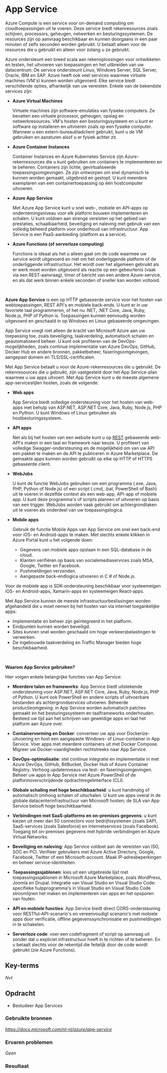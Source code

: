 # **App Service**

Azure Compute is een service voor on-demand computing om cloudtoepassingen uit te voeren. Deze service biedt rekenresources zoals schijven, processors, geheugen, netwerken en besturingssystemen. De resources zijn op aanvraag beschikbaar en kunnen doorgaans in een paar minuten of zelfs seconden worden gebruikt. U betaalt alleen voor de resources die u gebruikt en alleen voor zolang u ze gebruikt.

Azure ondersteunt een breed scala aan rekenoplossingen voor ontwikkelen en testen, het uitvoeren van toepassingen en het uitbreiden van uw datacentrum. De service ondersteunt Linux, Windows Server, SQL Server, Oracle, IBM en SAP. Azure heeft ook veel services waarmee virtuele machines (VM's) kunnen worden uitgevoerd. Elke service biedt verschillende opties, afhankelijk van uw vereisten. Enkele van de bekendste services zijn:

- **Azure Virtual Machines**

    Virtuele machines zijn software-emulaties van fysieke computers. Ze bevatten een virtuele processor, geheugen, opslag en netwerkresources. VM's hosten een besturingssysteem en u kunt er software op installeren en uitvoeren zoals op een fysieke computer. Wanneer u een extern-bureaubladclient gebruikt, kunt u de VM gebruiken en aansturen alsof u er fysiek achter zit.

- **Azure Container Instances**

    Container Instances en Azure Kubernetes Service zijn Azure-rekenresources die u kunt gebruiken om containers te implementeren en te beheren. Containers zijn lichte, gevirtualiseerde toepassingsomgevingen. Ze zijn ontworpen om snel dynamisch te kunnen worden gemaakt, uitgebreid en gestopt. U kunt meerdere exemplaren van een containertoepassing op één hostcomputer uitvoeren.

- **Azure App Service**

    Met Azure App Service kunt u snel web-, mobiele en API-apps op ondernemingsniveau voor elk platform bouwen implementeren en schalen. U kunt voldoen aan strenge vereisten op het gebied van prestaties, schaalbaarheid, beveiliging en naleving met gebruik van een volledig beheerd platform voor onderhoud van infrastructuur. App Service is een PaaS-aanbieding (platform as a service).

- **Azure Functions (of serverloze computing)**

    Functions is ideaal als het u alleen gaat om de code waarmee uw service wordt uitgevoerd en niet om het onderliggende platform of de onderliggende infrastructuur. Het wordt over het algemeen gebruikt als er werk moet worden uitgevoerd als reactie op een gebeurtenis (vaak via een REST-aanvraag), timer of bericht van een andere Azure-service, en als dat werk binnen enkele seconden of sneller kan worden voltooid.
    
<br>

**Azure App Service** is een op HTTP gebaseerde service voor het hosten van webtoepassingen, REST API's en mobiele back-ends. U kunt er in uw favoriete taal programmeren, of het nu .NET, .NET Core, Java, Ruby, Node.js, PHP of Python is. Toepassingen kunnen eenvoudig worden uitgevoerd en geschaald in op Windows en Linux gebaseerde omgevingen.

App Service voegt niet alleen de kracht van Microsoft Azure aan uw toepassing toe, zoals beveiliging, taakverdeling, automatisch schalen en geautomatiseerd beheer. U kunt ook profiteren van de DevOps-mogelijkheden, zoals continue implementatie van Azure DevOps, GitHub, Docker Hub en andere bronnen, pakketbeheer, faseringsomgevingen, aangepast domein en TLS/SSL-certificaten.

Met App Service betaalt u voor de Azure-rekenresources die u gebruikt. De rekenresources die u gebruikt, zijn vastgesteld door het App Service-plan waarmee u uw apps uitvoert. Met App Service kunt u de meeste algemene app-servicestijlen hosten, zoals de volgende:

- **Web apps**

    App Service biedt volledige ondersteuning voor het hosten van web-apps met behulp van ASP.NET, ASP.NET Core, Java, Ruby, Node.js, PHP en Python. U kunt Windows of Linux gebruiken als hostbesturingssysteem.

- **API apps**

    Net als bij het hosten van een website kunt u op [REST](https://www.uptrends.nl/wat-is/rest-api) gebaseerde web-API's maken in een taal en framework naar keuze. U profiteert van volledige Swagger-ondersteuning en de mogelijkheid om van uw API een pakket te maken en de API te publiceren in Azure Marketplace. De gemaakte apps kunnen worden gebruikt op elke op HTTP of HTTPS gebaseerde client.

- **WebJobs**

    U kunt de functie WebJobs gebruiken om een programma (.exe, Java, PHP, Python of Node.js) of een script (.cmd, .bat, PowerShell of Bash) uit te voeren in dezelfde context als een web-app, API-app of mobiele app. U kunt deze programma's of scripts plannen of uitvoeren op basis van een trigger. WebJobs worden vaak gebruikt om achtergrondtaken uit te voeren als onderdeel van uw toepassingslogica.

- **Mobile apps**

    Gebruik de functie Mobile Apps van App Service om snel een back-end voor iOS- en Android-apps te maken. Met slechts enkele klikken in Azure Portal kunt u het volgende doen:

    - Gegevens van mobiele apps opslaan in een SQL-database in de cloud.
    - Klanten verifiëren op basis van socialemediaservices zoals MSA, Google, Twitter en Facebook.
    - Pushmeldingen verzenden.
    - Aangepaste back-endlogica uitvoeren in C # of Node.js.

Voor de mobiele app is SDK-ondersteuning beschikbaar voor systeemeigen iOS- en Android-apps, Xamarin-apps en systeemeigen React-apps.

Met App Service kunnen de meeste infrastructuurbeslissingen worden afgehandeld die u moet nemen bij het hosten van via internet toegankelijke apps:

- Implementatie en beheer zijn geïntegreerd in het platform.
- Eindpunten kunnen worden beveiligd.
- Sites kunnen snel worden geschaald om hoge verkeersbelastingen te verwerken.
- De ingebouwde taakverdeling en Traffic Manager bieden hoge beschikbaarheid.

<br>

**Waarom App Service gebruiken?**

Hier volgen enkele belangrijke functies van App Service:

- **Meerdere talen en frameworks**: App Service biedt uitstekende ondersteuning voor ASP.NET, ASP.NET Core, Java, Ruby, Node.js, PHP of Python. U kunt ook PowerShell en andere scripts of uitvoerbare bestanden als achtergrondservices uitvoeren.
Beheerde productieomgeving: in App Service worden automatisch patches gemaakt en het besturingssysteem en taalframeworks onderhouden. Besteed uw tijd aan het schrijven van geweldige apps en laat het platform aan Azure over.

- **Containervorming en Docker**: converteer uw app voor Dockerize-uitvoering en host een aangepaste Windows- of Linux-container in App Service. Voer apps met meerdere containers uit met Docker Compose. Migreer uw Docker-vaardigheden rechtstreeks naar App Service.

- **DevOps-optimalisatie**: stel continue integratie en implementatie in met Azure DevOps, GitHub, BitBucket, Docker Hub of Azure Container Registry. Verhoog updateniveaus via test- en faseringsomgevingen. Beheer uw apps in App Service met Azure PowerShell of de platformoverschrijdende opdrachtregelinterface (CLI).

- **Globale schaling met hoge beschikbaarheid**: u kunt handmatig of automatisch omhoog schalen of uitschalen. U kunt uw apps overal in de globale datacenterinfrastructuur van Microsoft hosten; de SLA van App Service belooft hoge beschikbaarheid.

- **Verbindingen met SaaS-platforms en on-premises gegevens**: u kunt kiezen uit meer dan 50 connectors voor bedrijfssystemen (zoals SAP), SaaS-services (zoals Salesforce) en internetservices (zoals Facebook). Toegang tot on-premises gegevens met hybride verbindingen en Azure Virtual Networks.

- **Beveiliging en naleving**: App Service voldoet aan de vereisten van ISO, SOC en PCI. Verifieer gebruikers met Azure Active Directory, Google, Facebook, Twitter of een Microsoft-account. Maak IP-adresbeperkingen en beheer service-identiteiten.

- **Toepassingssjablonen**: kies uit een uitgebreide lijst met toepassingssjablonen in Microsoft Azure Marketplace, zoals WordPress, Joomla en Drupal.
Integratie van Visual Studio en Visual Studio Code: specifieke hulpprogramma's in Visual Studio en Visual Studio Code stroomlijnen het maken en implementeren van apps en het opsporen van fouten.

- **API en mobiele functies**: App Service biedt direct CORS-ondersteuning voor RESTful-API-scenario's en vereenvoudigt scenario's met mobiele apps door verificatie, offline gegevenssynchronisatie en pushmeldingen in te schakelen.

- **Serverloze code**: voer een codefragment of script op aanvraag uit zonder dat u expliciet infrastructuur hoeft in te richten of te beheren. En u betaalt slechts voor de rekentijd die feitelijk door de code wordt gebruikt (zie Azure Functions).

## **Key-terms**

*Nvt*

## **Opdracht**

- Bestudeer App Services

### **Gebruikte bronnen**

*<https://docs.microsoft.com/nl-nl/azure/app-service>*

### **Ervaren problemen**

*Geen*

### **Resultaat**

